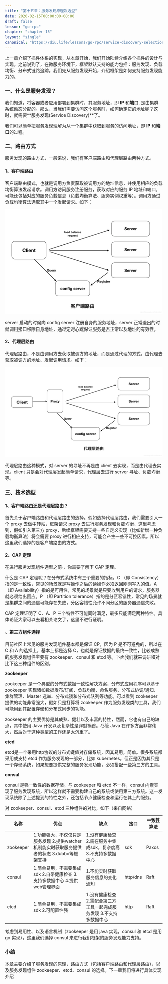 ```yaml
---
title: "第十五章：服务发现原理及选型"
date: 2020-02-15T00:00:00+08:00
draft: false
lesson: "go-rpc"
chapter: "chapter-15"
layout: "single"
canonical: "https://diu.life/lessons/go-rpc/service-discovery-selection/"
---
```


上一章介绍了插件体系的实现，从本章开始，我们开始陆续介绍各个插件的设计与实现。之前说到了，在微服务环境下，框架默认支持的能力包括：服务发现、负载均衡、分布式链路追踪。我们先从服务发现开始，介绍框架是如何支持服务发现能力的。

### 一、什么是服务发现？

我们知道，将容器或者应用部署到集群时，其服务地址，即 **IP** 和**端口**, 是由集群系统动态分配的。那么，当我们需要访问这个服务时，如何确定它的地址呢？这时，就需要**服务发现(Service Discovery)**了。

我们可以简单把服务发现理解为从一个集群中获取到服务的访问地址，即 **IP** 和**端口**的过程。

### 二、路由方式

服务发现的路由方式，一般来说，我们有客户端路由和代理层路由两种方式。

#### 1、客户端路由

客户端路由模式，也就是调用方负责获取被调用方的地址信息，并使用相应的负载均衡算法发起请求。调用方访问服务注册服务，获取对应的服务 IP 地址和端口，可能还包括对应的服务负载信息（负载均衡算法、服务实例权重等）。调用方通过负载均衡算法选取其中一个发起请求。如下：

![img](/images/go-rpc/15-1.jpg)

server 启动的时候向 config server 注册自身的服务地址，server 正常退出的时候调用接口移除自身地址，通过定时心跳保证服务是否正常以及地址的有效性。

#### 2、代理层路由

代理层路由，不是由调用方去获取被调方的地址，而是通过代理的方式，由代理去获取被调方的地址、发起调用请求。如下：

![img](/images/go-rpc/15-2.jpg)

代理层路由这种模式，对 server 的寻址不再是由 client 去实现，而是由代理去实现。client 只是会对代理层发起简单请求，代理层去进行 server 寻址、负载均衡等。

### 三、技术选型

#### 1、客户端路由还是代理层路由？

首先关于客户端路由和代理层路由的选择。假如选择代理层路由，我们需要引入一个 proxy 去做中转站，框架请求 proxy 去进行服务发现和负载均衡，这里考虑到，假如引入第三方 proxy，后续框架需要支持一些自定义实现（比如新增一种负载均衡算法）将会需要 proxy 进行相应支持，可能会产生一些不可控因素。所以这里我们选择的是客户端路由的方式。

#### 2、CAP 定理

在进行服务发现组件选型之前·，你需要了解下 CAP 定理。

什么是 CAP 定理呢？在分布式系统中有三个重要的指标，C （即 Consistency）指的是一致性，常见的场景就是写操作之后的读操作必须返回刚刚写入的值。A（即 Availability）指的是可用性，常见的场景就是只要收到用户的请求，服务器就必须给出回应。P （即 Partition tolerance）指的是分区容错性，常见的场景就是集群之间的通信可能存在失败，分区容错性允许不同分区的服务器通信失败。

CAP 定理证明了 C、A、P 三个特性不可能同时满足，最多只能满足两种特性。具体论证大家可以去看相关论文了，这里不进行证明。

#### 、第三方组件选择

目前社区上常见的服务发现组件基本都是保证 CP，因为 P 是不可避免的，所以在 C 和 A 的选择上，基本上都是选择 C，也就是保证数据的最终一致性，比较成熟的服务发现组件主要有 zookeeper、consul 和 etcd 等。下面我们就来调研和对比下这三种组件的区别。

**zookeeper**

zookeeper 是一个典型的分布式数据一致性解决方案，分布式应用程序可以基于 zookeeper 实现诸如数据发布/订阅、负载均衡、命名服务、分布式协调/通知、集群管理、Master 选举、分布式锁和分布式队列等功能。可以看到 zookeeper 提供的功能非常强大，假如只是打算将 zookeeper 作为服务发现类的工具，我们可能用到其配置存储和分布式同步的功能。

zookeeper 的主要优势是其成熟、健壮以及丰富的特性，然而，它也有自己的缺点，其中使用 Java 开发以及复杂性是罪魁祸首。尽管 Java 在许多方面非常伟大，然后对于这种类型的工作还是太沉重了。

**etcd**

etcd是一个采用http协议的分布式键值对存储系统，因其易用，简单。很多系统都采用或支持 etcd 作为服务发现的一部分，比如 kubernetes。但正是因为其只是一个存储系统，如果想要提供完整的服务发现功能，必须搭配一些第三方的工具。

**consul**

consul 是强一致性的数据存储。与 zookeeper 和 etcd 不一样，consul 内嵌实现了服务发现系统，所以这样就不需要构建自己的系统或使用第三方系统。这一发现系统除了上述提到的特性之外，还包括节点健康检查和运行在其上的服务。

对 zookeeper、consul、etcd 三种组件的对比，如下（来自网络）

| 名称      | 优点                                                         | 缺点                                                         | 接口     | 一致性算法 |
| --------- | ------------------------------------------------------------ | ------------------------------------------------------------ | -------- | ---------- |
| zookeeper | 1.功能强大，不仅仅只是服务发现 2.提供watcher机制能实时获取服务提供者的状态 3.dubbo等框架支持 | 1.没有健康检查 2.需在服务中集成sdk，复杂度高 3.不支持多数据中心 | sdk      | Paxos      |
| consul    | 1.简单易用，不需要集成sdk 2.自带健康检查 3.支持多数据中心 4.提供web管理界面 | 1.不能实时获取服务信息的变化通知                             | http/dns | Raft       |
| etcd      | 1.简单易用，不需要集成sdk 2.可配置性强                       | 1.没有健康检查 2.需配合第三方工具一起完成服务发现 3.不支持多数据中心 | http     | Raft       |

考虑到易用性、以及语言机制（zookeeper 是用 java 实现，consul 和 etcd 是用 go 实现），这里我们选择 consul 来进行我们框架的服务发现能力支持。

### 小结

本章主要介绍了服务发现的原理，路由方式（包括客户端路由和代理层路由），以及服务发现组件 zookeeper、etcd、consul 的选择。下一章我们将进行具体实现介绍